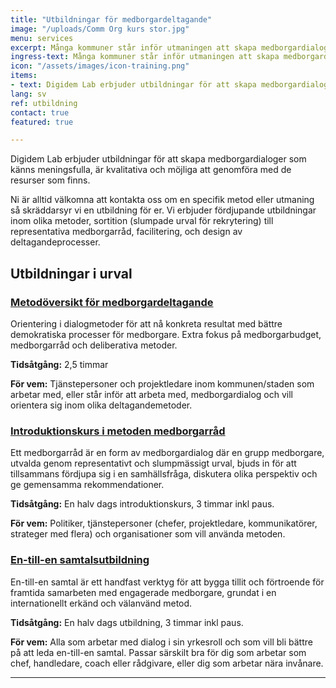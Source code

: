 ```yaml
---
title: "Utbildningar för medborgardeltagande"
image: "/uploads/Comm Org kurs stor.jpg"
menu: services
excerpt: Många kommuner står inför utmaningen att skapa medborgardialoger som känns meningsfulla, är kvalitativa och möjliga att genomföra med de resurser som finns.
ingress-text: Många kommuner står inför utmaningen att skapa medborgardialoger som känns meningsfulla, är kvalitativa och möjliga att genomföra med de resurser som finns.
icon: "/assets/images/icon-training.png"
items:
- text: Digidem Lab erbjuder utbildningar för att skapa medborgardialoger som känns meningsfulla, är kvalitativa och möjliga att genomföra med de resurser som finns.
lang: sv
ref: utbildning
contact: true
featured: true

---
```


Digidem Lab erbjuder utbildningar för att skapa medborgardialoger som känns meningsfulla, är kvalitativa och möjliga att genomföra med de resurser som finns.

Ni är alltid välkomna att kontakta oss om en specifik metod eller utmaning så skräddarsyr vi en utbildning för er. Vi erbjuder fördjupande utbildningar inom olika metoder, sortition (slumpade urval för rekrytering) till representativa medborgarråd, facilitering, och design av deltagandeprocesser.

## Utbildningar i urval


### [Metodöversikt för medborgardeltagande](/utbildning-medborgardeltagande/)

Orientering i dialogmetoder för att nå konkreta resultat med bättre demokratiska processer för medborgare. Extra fokus på medborgarbudget, medborgarråd och deliberativa metoder.

**Tidsåtgång:** 2,5 timmar

**För vem:** Tjänstepersoner och projektledare inom kommunen/staden som arbetar med, eller står inför att arbeta med, medborgardialog och vill orientera sig inom olika deltagandemetoder.

### [Introduktionskurs i metoden medborgarråd](/utbildning-medborgarrad/)

Ett medborgarråd är en form av medborgardialog där en grupp medborgare, utvalda genom representativt och slumpmässigt urval, bjuds in för att tillsammans fördjupa sig i en samhällsfråga, diskutera olika perspektiv och ge gemensamma rekommendationer.

**Tidsåtgång:** En halv dags introduktionskurs, 3 timmar inkl paus.

**För vem:** Politiker, tjänstepersoner (chefer, projektledare, kommunikatörer, strateger med flera) och organisationer som vill använda metoden.


### [En-till-en samtalsutbildning](/utbildning-en-till-en-samtal/)

En-till-en samtal är ett handfast verktyg för att bygga tillit och förtroende för framtida samarbeten med engagerade medborgare, grundat i en internationellt erkänd och välanvänd metod.

**Tidsåtgång:** En halv dags utbildning, 3 timmar inkl paus.

**För vem:** Alla som arbetar med dialog i sin yrkesroll och som vill bli bättre på att leda en-till-en samtal. Passar särskilt bra för dig som arbetar som chef, handledare, coach eller rådgivare, eller dig som arbetar nära invånare.

***
